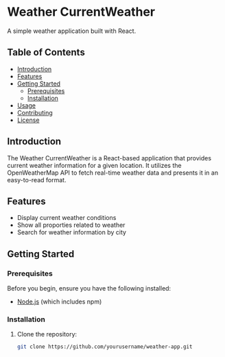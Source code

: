 # Weather CurrentWeather

A simple weather application built with React.

## Table of Contents

- [Introduction](#introduction)
- [Features](#features)
- [Getting Started](#getting-started)
  - [Prerequisites](#prerequisites)
  - [Installation](#installation)
- [Usage](#usage)
- [Contributing](#contributing)
- [License](#license)

## Introduction

The Weather CurrentWeather is a React-based application that provides current weather information for a given location. It utilizes the OpenWeatherMap API to fetch real-time weather data and presents it in an easy-to-read format.

## Features

- Display current weather conditions
- Show all proporties related to weather
- Search for weather information by city

## Getting Started

### Prerequisites

Before you begin, ensure you have the following installed:

- [Node.js](https://nodejs.org/) (which includes npm)

### Installation

1. Clone the repository:

   ```bash
   git clone https://github.com/yourusername/weather-app.git
